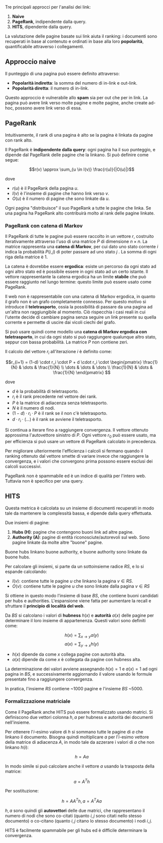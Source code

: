 Tre principali approcci per l'analisi dei link:
1. **Naive**
2. **PageRank**, indipendente dalla query.
3. **HITS**, dipendente dalla query.

La valutazione delle pagine basate sui link aiuta il ranking: i documenti sono recuperati in base al contenuto e ordinati in base alla loro **popolarità**, quantificabile attraverso i collegamenti.

## Approccio naive
Il punteggio di una pagina può essere definito attraverso:
- **Popolarità indiretta**: la somma del numero di in-link e out-link.
- **Popolarità diretta**: il numero di in-link.

Questo approccio è vulnerabile allo **spam** sia per out che per in link. La pagina può avere link verso molte pagine e molte pagine, anche create ad-hoc, possono avere link verso di essa.

## PageRank

Intuitivamente, il rank di una pagina è alto se la pagina è linkata da pagine con rank alto. 

Il PageRank è **indipendente dalla query**: ogni pagina ha il suo punteggio, e dipende dal PageRank delle pagine che la linkano. 
Si può definire come segue:

$$r(v) \approx \sum_{u \in I(v)} \frac{r(u)}{|O(u)|}$$

dove
- $r(u)$ è il PageRank della pagina $u$.
- $I(v)$ è l'insieme di pagine che hanno link verso $v$.
- $O(u)$ è il numero di pagine che sono linkate da $u$.

Ogni pagina "distribuisce" il suo PageRank a tutte le pagine che linka. Se una pagina ha PageRank alto contribuirà molto al rank delle pagine linkate.

### PageRank con catena di Markov
Il PageRank di tutte le pagine può essere raccolto in un vettore $r$, costruito iterativamente attraverso l'uso di una matrice $P$ di dimensione $n \times n$. 
La matrice rappresenta una **catena di Markov**, per cui dato uno stato corrente $i$ indica la probabilità $P(i,j)$ di poter passare ad uno stato  $j$ . La somma di ogni riga della matrice è $1$.

La catena è dovrebbe essere **ergodica**: esiste un percorso da ogni stato ad ogni altro stato ed è possibile essere in ogni stato ad un certo istante. Il vettore rappresentante la catena ergodica ha un limite **stabile** che può essere raggiunto nel lungo termine: questo limite può essere usato come PageRank.

Il web non è rappresentabile con una catena di Markov ergodica, in quanto il grafo non è un grafo completamente connesso. 
Per questo motivo si introduce il **teletrasporto**, ossia la possibilità di passare da una pagina ad un'altra non raggiungibile al momento. Ciò rispecchia i casi reali in cui l'utente decide di cambiare pagina senza seguire un link presente su quella corrente e permette di uscire dai vicoli ciechi del grafo.

Si può usare quindi come modello una **catena di Markov ergodica con teletrasporto**, in cui da ogni stato si può raggiungere qualunque altro stato, seppur con bassa probabilità. La matrice $P$ non contiene zeri.

Il calcolo del vettore $r_i$ all'iterazione $i$ è definito come:

$$r_{i+1} = (1-d) \cdot r_i \cdot P + d \cdot r_i \cdot 
\begin{pmatrix}
\frac{1}{N} & \dots & \frac{1}{N} \\
\dots & \dots & \dots \\
\frac{1}{N} & \dots & \frac{1}{N}
\end{pmatrix}
$$

dove
- $d$ è la probabilità di teletrasporto.
- $r_i$ è il rank precedente nel vettore dei rank.
- $P$ è la matrice di adiacenza senza teletrasporto.
- $N$ è il numero di nodi.
- $(1-d) \cdot r_i \cdot P$ è il rank se il non c'è teletrasporto.
- $d \cdot r_i \cdot (\dots)$ è il rank se avviene il teletrasporto.

Si continua a iterare fino a raggiungere convergenza. Il vettore ottenuto approssima l'autovettore sinistro di $P$. Ogni vettore $r_0$ può essere usato, ma per efficienza si può usare un vettore di PageRank calcolato in precedenza.

Per migliorare ulteriormente l'efficienza i calcoli si fermano quando il ranking ottenuto dal vettore smette di variare invece che raggiungere la convergenza, e i valori che convergono prima possono essere esclusi dei calcoli successivi.

PageRank non è spammabile ed è un indice di qualità per l'intero web. Tuttavia non è specifico per una query.

## HITS

Questa metrica è calcolata su un insieme di documenti recuperati in modo tale da mantenere la complessità bassa, e dipende dalla query effettuata.

Due insiemi di pagine:
1. **Hubs (H)**: pagine che contengono buoni link ad altre pagine.
2. **Authority (A)**: pagine di entità riconosciute/autorevoli sul web. Sono pagine linkate da molte altre "buone" pagine.

Buone hubs linkano buone authority, e buone authority sono linkate da buone hubs.

Per calcolare gli insiemi, si parte da un sottoinsieme radice $RS$, e lo si espande calcolando:
- $I(v)$: contiene tutte le pagine $u$ che linkano la pagina $v \in RS$.
- $O(v)$: contiene tutte le pagine $u$ che sono linkate dalla pagina $v \in RS$

Si ottiene in questo modo l'insieme di base $BS$, che contiene buoni candidati per hubs e authorities. L'espansione viene fatta per aumentare la recall e sfruttare il **principio di località del web**.

Da $BS$ si calcolano i valori di **hubness** $h(x)$ e **autorità** $a(x)$ delle pagine per determinare il loro insieme di appartenenza. Questi valori sono definiti come:

$$h(x) = \sum_{x \rightarrow y} a(y)$$
$$a(x) = \sum_{y \rightarrow x} h(y)$$

- $h(x)$ dipende da come $x$ collega pagine con autorità alta.
- $a(x)$ dipende da come $x$ è collegata da pagine con hubness alta.

La determinazione dei valori avviene assegnando $h(x) = 1$ e $a(x) = 1$ ad ogni pagina in $BS$, e successivamente aggiornando il valore usando le formule presentate fino a raggiungere convergenza.

In pratica, l'insieme $RS$ contiene ~1000 pagine e l'insieme $BS$ ~5000.

### Formalizzazione matriciale
Come il PageRank anche HITS può essere formalizzato usando matrici.
Si definiscono due vettori colonna $h, a$ per hubness e autorità dei documenti nell'insieme.

Per ottenere l'$i$-esimo valore di $h$ si sommano tutte le pagine di $a$ che linkano il documento. Bisogna quindi moltiplicare $a$ per l'$i$-esimo vettore della matrice di adiacenza $A$, in modo tale da azzerare i valori di $a$ che non linkano $h(i)$:

$$h = Aa$$

In modo simile si può calcolare anche il vettore $a$ usando la trasposta della matrice:

$$a = A^Th$$

Per sostituzione:

$$h = AA^Th, a = A^TAa$$

$h,a$ sono quindi gli **autovettori** delle due matrici, che rappresentano il numero di nodi che sono co-citati (quanto $i,j$ sono citati nello stesso documento) o co-citano (quanto $i,j$ citano lo stesso documento) i nodi $i,j$.

HITS è facilmente spammabile per gli hubs ed è difficile determinare la convergenza.